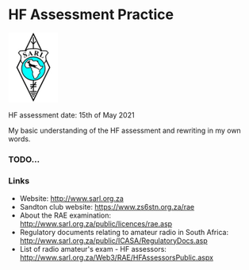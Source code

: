 # HF Assessment Practice

[<img src="img/SARL_logo.jpg" width="100"/>](img/SARL_logo.jpg)

HF assessment date: 15th of May 2021

My basic understanding of the HF assessment and rewriting in my own words.


### TODO...


### Links

- Website: http://www.sarl.org.za
- Sandton club website: https://www.zs6stn.org.za/rae
- About the RAE examination: http://www.sarl.org.za/public/licences/rae.asp
- Regulatory documents relating to amateur radio in South Africa: http://www.sarl.org.za/public/ICASA/RegulatoryDocs.asp
- List of radio amateur's exam - HF assessors: http://www.sarl.org.za/Web3/RAE/HFAssessorsPublic.aspx








